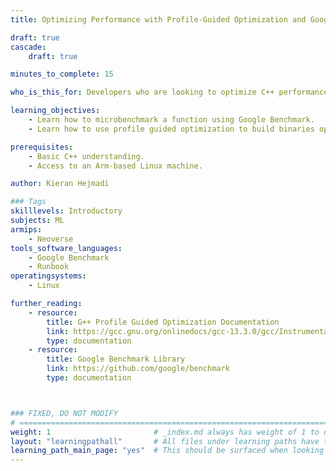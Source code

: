```yaml
---
title: Optimizing Performance with Profile-Guided Optimization and Google Benchmark

draft: true
cascade:
    draft: true

minutes_to_complete: 15

who_is_this_for: Developers who are looking to optimize C++ performance using characteristics observed at runtime.

learning_objectives: 
    - Learn how to microbenchmark a function using Google Benchmark.
    - Learn how to use profile guided optimization to build binaries optimized for real-world workloads.

prerequisites:
    - Basic C++ understanding.
    - Access to an Arm-based Linux machine.

author: Kieran Hejmadi

### Tags
skilllevels: Introductory
subjects: ML
armips:
    - Neoverse
tools_software_languages:
    - Google Benchmark
    - Runbook
operatingsystems:
    - Linux

further_reading:
    - resource:
        title: G++ Profile Guided Optimization Documentation 
        link: https://gcc.gnu.org/onlinedocs/gcc-13.3.0/gcc/Instrumentation-Options.html
        type: documentation
    - resource:
        title: Google Benchmark Library 
        link: https://github.com/google/benchmark
        type: documentation



### FIXED, DO NOT MODIFY
# ================================================================================
weight: 1                       # _index.md always has weight of 1 to order correctly
layout: "learningpathall"       # All files under learning paths have this same wrapper
learning_path_main_page: "yes"  # This should be surfaced when looking for related content. Only set for _index.md of learning path content.
---
```

